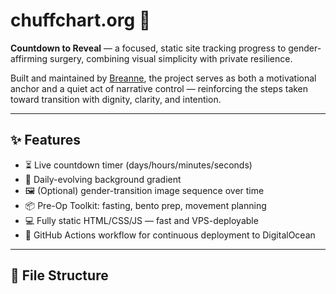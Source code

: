 # chuffchart.org 🩷

**Countdown to Reveal** — a focused, static site tracking progress to gender-affirming surgery, combining visual simplicity with private resilience.

Built and maintained by [Breanne](https://chuffchart.org), the project serves as both a motivational anchor and a quiet act of narrative control — reinforcing the steps taken toward transition with dignity, clarity, and intention.

---

## ✨ Features

- ⏳ Live countdown timer (days/hours/minutes/seconds)
- 🎨 Daily-evolving background gradient
- 🖼️ (Optional) gender-transition image sequence over time
- 📦 Pre-Op Toolkit: fasting, bento prep, movement planning
- 💻 Fully static HTML/CSS/JS — fast and VPS-deployable
- 🔄 GitHub Actions workflow for continuous deployment to DigitalOcean

---

## 📁 File Structure

